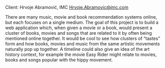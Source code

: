 Client: Hrvoje Abramović, IMC <Hrvoje.Abramovic@imc.com>

There are many music, movie and book recommendation systems online, but
each focuses on a single medium. The goal of this project is to build a
web application which, when given a movie or a book, would present a
cluster of books, movies and songs that are related to it by often being
mentioned online together. It would be cool to see how clusters of
“tastes” form and how books, movies and music from the same artistic
movements naturally pop up together. A timeline could also give an idea
of the art history context, for example the movie Easy Rider might
relate to movies, books and songs popular with the hippy movement.